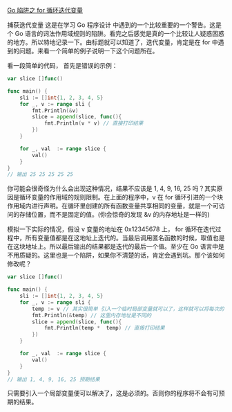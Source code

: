 [Go 陷阱之 for 循环迭代变量](https://learnku.com/articles/26861)

捕获迭代变量
这是在学习 Go 程序设计 中遇到的一个比较重要的一个警告。这是个 Go 语言的词法作用域规则的陷阱。看完之后感觉是真的一个比较让人疑惑困惑的地方。所以特地记录一下。由标题就可以知道了，迭代变量，肯定是在 for 中遇到的问题。来看一个简单的例子说明一下这个问题所在。

看一段简单的代码， 首先是错误的示例：

```go
var slice []func()

func main() {
    sli := []int{1, 2, 3, 4, 5}
    for _, v := range sli {
        fmt.Println(&v)
        slice = append(slice, func(){
            fmt.Println(v * v) // 直接打印结果
        })
    }

    for _, val  := range slice {
        val()
    }
}
// 输出 25 25 25 25 25
```

你可能会很奇怪为什么会出现这种情况，结果不应该是 1, 4, 9, 16, 25 吗？其实原因是循环变量的作用域的规则限制。在上面的程序中，v 在 for 循环引进的一个块作用域内进行声明。在循环里创建的所有函数变量共享相同的变量，就是一个可访问的存储位置，而不是固定的值。(你会惊奇的发现 &v 的内存地址是一样的)

模拟一下实际的情况，假设 v 变量的地址在 0x12345678 上， for 循环在迭代过程中，所有变量值都是在这地址上迭代的。当最后调用匿名函数的时候，取值也是在这块地址上。所以最后输出的结果都是迭代的最后一个值。至少在 Go 语言中是不用质疑的。这里也是一个陷阱，如果你不清楚的话，肯定会遇到坑。那个该如何修改呢？

```go
var slice []func()

func main() {
    sli := []int{1, 2, 3, 4, 5}
    for _, v := range sli {
        temp := v // 其实很简单 引入一个临时局部变量就可以了，这样就可以将每次的值存储到该变量地址上
        fmt.Println(&temp) // 这里内存地址是不同的
        slice = append(slice, func(){
            fmt.Println(temp *  temp) // 直接打印结果
        })
    }

    for _, val  := range slice {
        val()
    }
}
// 输出 1, 4, 9, 16, 25 预期结果
```

只需要引入一个局部变量便可以解决了，这是必须的。否则你的程序将不会有可预期的结果。
